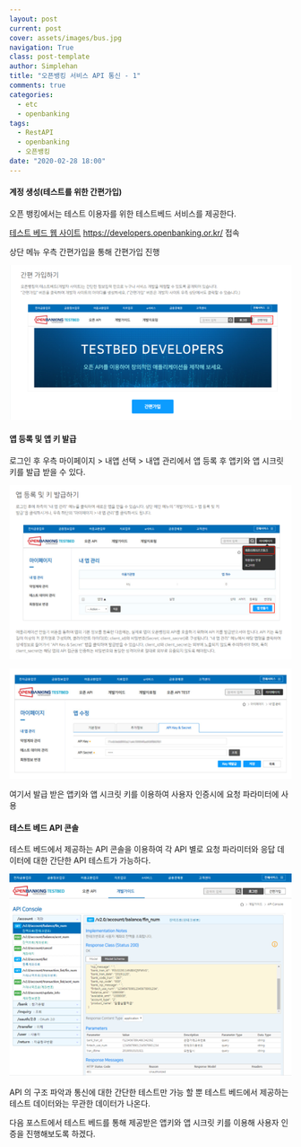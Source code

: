 ```yaml
---
layout: post
current: post
cover: assets/images/bus.jpg
navigation: True
class: post-template
author: Simplehan
title: "오픈뱅킹 서비스 API 통신 - 1"
comments: true
categories:
  - etc
  - openbanking
tags:
  - RestAPI
  - openbanking
  - 오픈뱅킹
date: "2020-02-28 18:00"
---
```


#### **계정 생성(테스트를 위한 간편가입)**

오픈 뱅킹에서는 테스트 이용자를 위한 테스트베드 서비스를 제공한다. 

 [테스트 베드 웹 사이트](https://developers.openbanking.or.kr/ ) https://developers.openbanking.or.kr/  접속 

상단 메뉴 우측 간편가입을 통해 간편가입 진행

![img](\assets\built\images\openbank\post_1\openbank_1_1.png)



#### **앱 등록 및 앱 키 발급** 

로그인 후 우측 마이페이지 > 내앱 선택 > 내앱 관리에서 앱 등록 후 앱키와 앱 시크릿 키를 발급 받을 수 있다.

![img](\assets\built\images\openbank\post_1\openbank_1_2.png)

![img](\assets\built\images\openbank\post_1\openbank_1_3.png)

여기서 발급 받은 앱키와 앱 시크릿 키를 이용하여 사용자 인증시에 요청 파라미터에 사용

#### **테스트 베드 API  콘솔**

테스트 베드에서 제공하는 API 콘솔을 이용하여 각 API 별로 요청 파라미터와 응답 데이터에 대한 간단한 API 테스트가 가능하다. 

![img](\assets\built\images\openbank\post_1\openbank_1_4.png)

API 의 구조 파악과 통신에 대한 간단한 테스트만 가능 할 뿐 테스트 베드에서 제공하는 테스트 데이터와는 무관한 데이터가 나온다. 

다음 포스트에서 테스트 베드를 통해 제공받은 앱키와 앱 시크릿 키를 이용해 사용자 인증을 진행해보도록 하겠다.







